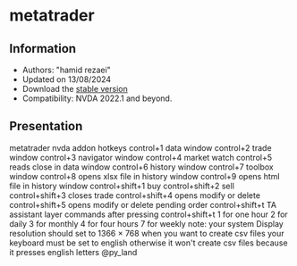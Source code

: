 # metatrader

## Information
* Authors: "hamid rezaei"
* Updated on 13/08/2024
* Download the [stable version][1]
* Compatibility: NVDA 2022.1 and beyond.


## Presentation
metatrader nvda addon hotkeys
control+1 data window
control+2 trade window
control+3 navigator window
control+4 market watch
control+5 reads close in data window
control+6 history window
control+7 toolbox window
control+8 opens xlsx file in history window
control+9 opens html file in history window
control+shift+1 buy
control+shift+2 sell
control+shift+3 closes trade
control+shift+4 opens modify or delete 
control+shift+5 opens modify or delete pending order
control+shift+t TA assistant layer commands
after pressing control+shift+t
1 for one hour
2 for daily
3 for monthly
4 for four hours
7 for weekly
note: your system Display resolution  should set to 1366 × 768
when you want to create csv files your keyboard must be set to english otherwise it won't create csv files because it presses english letters
@py_land

[1]: https://github.com/hamidrehzaey/MetaTrader-nvda-addon/releases/download/v2024.2/MetaTrader.2024.2.telegram.channel.@py_land.nvda-addon
